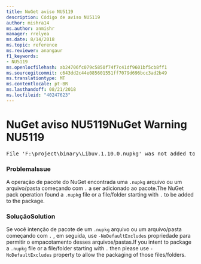 ```yaml
---
title: NuGet aviso NU5119
description: Código de aviso NU5119
author: mishra14
ms.author: anmishr
manager: rrelyea
ms.date: 8/14/2018
ms.topic: reference
ms.reviewer: anangaur
f1_keywords:
- NU5119
ms.openlocfilehash: ab24706fc079c5850f74f7c41df9601bf5cb8ff1
ms.sourcegitcommit: c643dd2c44e085601551ff7079d696bcc3ad2b49
ms.translationtype: MT
ms.contentlocale: pt-BR
ms.lasthandoff: 08/21/2018
ms.locfileid: "40247623"
---
```

# <a name="nuget-warning-nu5119"></a><span data-ttu-id="eeae9-103">NuGet aviso NU5119</span><span class="sxs-lookup"><span data-stu-id="eeae9-103">NuGet Warning NU5119</span></span>
<pre>File 'F:\project\binary\Libuv.1.10.0.nupkg' was not added to the package. Files and folders starting with '.' or ending with '.nupkg' are excluded by default. To include this file, use -NoDefaultExcludes from the commandline</pre>

### <a name="issue"></a><span data-ttu-id="eeae9-104">Problema</span><span class="sxs-lookup"><span data-stu-id="eeae9-104">Issue</span></span>

<span data-ttu-id="eeae9-105">A operação de pacote do NuGet encontrada uma `.nupkg` arquivo ou um arquivo/pasta começando com `.` a ser adicionado ao pacote.</span><span class="sxs-lookup"><span data-stu-id="eeae9-105">The NuGet pack operation found a `.nupkg` file or a file/folder starting with `.` to be added to the package.</span></span>


### <a name="solution"></a><span data-ttu-id="eeae9-106">Solução</span><span class="sxs-lookup"><span data-stu-id="eeae9-106">Solution</span></span>

<span data-ttu-id="eeae9-107">Se você intenção de pacote de um `.nupkg` arquivo ou um arquivo/pasta começando com `.` , em seguida, use `-NoDefaultExcludes` propriedade para permitir o empacotamento desses arquivos/pastas.</span><span class="sxs-lookup"><span data-stu-id="eeae9-107">If you intent to package a `.nupkg` file or a file/folder starting with `.` then please use `-NoDefaultExcludes` property to allow the packaging of those files/folders.</span></span>

